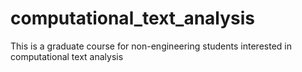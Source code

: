 # computational_text_analysis
 This is a graduate course for non-engineering students interested in computational text analysis 
